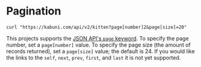 # Pagination

```shell
curl "https://kabuni.com/api/v2/kitten?page[number]2&page[size]=20"
```

This projects supports the [JSON API's `page` keyword](http://jsonapi.org/format/#fetching-pagination).
To specify the page number, set a `page[number]` value.
To specify the page size (the amount of records returned), set a `page[size]` value; the default is 24.
If you would like the links to the `self`, `next`, `prev`, `first`, and `last` it is not yet supported.
